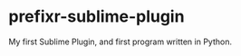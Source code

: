 prefixr-sublime-plugin
======================

My first Sublime Plugin, and first program written in Python.
